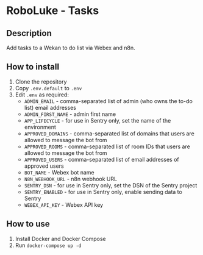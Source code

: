 # RoboLuke - Tasks

## Description
Add tasks to a Wekan to do list via Webex and n8n.

## How to install
1. Clone the repository
2. Copy `.env.default` to `.env`
3. Edit `.env` as required:
    - `ADMIN_EMAIL` - comma-separated list of admin (who owns the to-do list) email addresses
    - `ADMIN_FIRST_NAME` - admin first name
    - `APP_LIFECYCLE` - for use in Sentry only, set the name of the environment
    - `APPROVED_DOMAINS` - comma-separated list of domains that users are allowed to message the bot from
    - `APPROVED_ROOMS` - comma-separated list of room IDs that users are allowed to message the bot from
    - `APPROVED_USERS` - comma-separated list of email addresses of approved users
    - `BOT_NAME` - Webex bot name
    - `N8N_WEBHOOK_URL` - n8n webhook URL
    - `SENTRY_DSN` - for use in Sentry only, set the DSN of the Sentry project
    - `SENTRY_ENABLED` - for use in Sentry only, enable sending data to Sentry
    - `WEBEX_API_KEY` - Webex API key

## How to use
1. Install Docker and Docker Compose
2. Run `docker-compose up -d`
